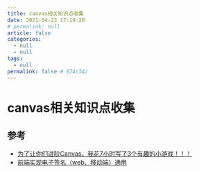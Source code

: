 ```yaml
---
title: canvas相关知识点收集
date: 2021-04-23 17:19:28
# permalink: null
article: false
categories: 
  - null
  - null
tags: 
  - null
permalink: false # 074c34/
---
```

# canvas相关知识点收集


## 参考

- [为了让你们进阶Canvas，我花7小时写了3个有趣的小游戏！！！](https://juejin.cn/post/6989003710030413838)
- [前端实现电子签名（web、移动端）通用](https://juejin.cn/post/7174251833773752350)